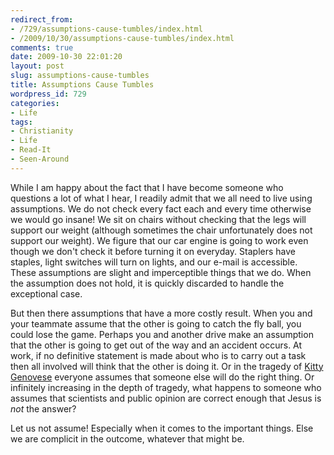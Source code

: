```yaml
---
redirect_from:
- /729/assumptions-cause-tumbles/index.html
- /2009/10/30/assumptions-cause-tumbles/index.html
comments: true
date: 2009-10-30 22:01:20
layout: post
slug: assumptions-cause-tumbles
title: Assumptions Cause Tumbles
wordpress_id: 729
categories:
- Life
tags:
- Christianity
- Life
- Read-It
- Seen-Around
---
```


While I am happy about the fact that I have become someone who questions a lot of what I hear, I readily admit that we all need to live using assumptions.  We do not check every fact each and every time otherwise we would go insane!  We sit on chairs without checking that the legs will support our weight (although sometimes the chair unfortunately does not support our weight).  We figure that our car engine is going to work even though we don't check it before turning it on everyday.  Staplers have staples, light switches will turn on lights, and our e-mail is accessible.  These assumptions are slight and imperceptible things that we do.  When the assumption does not hold, it is quickly discarded to handle the exceptional case.

But then there assumptions that have a more costly result.  When you and your teammate assume that the other is going to catch the fly ball, you could lose the game.  Perhaps you and another drive make an assumption that the other is going to get out of the way and an accident occurs.  At work, if no definitive statement is made about who is to carry out a task then all involved will think that the other is doing it.  Or in the tragedy of [Kitty Genovese](http://www2.selu.edu/Academics/Faculty/scraig/gansberg.html) everyone assumes that someone else will do the right thing.  Or infinitely increasing in the depth of tragedy, what happens to someone who assumes that scientists and public opinion are correct enough that Jesus is _not_ the answer?

Let us not assume!  Especially when it comes to the important things.  Else we are complicit in the outcome, whatever that might be.
